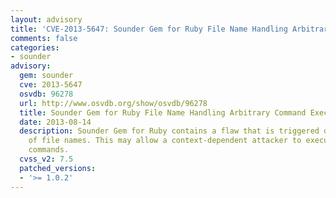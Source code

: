 ```yaml
---
layout: advisory
title: 'CVE-2013-5647: Sounder Gem for Ruby File Name Handling Arbitrary Command Execution'
comments: false
categories:
- sounder
advisory:
  gem: sounder
  cve: 2013-5647
  osvdb: 96278
  url: http://www.osvdb.org/show/osvdb/96278
  title: Sounder Gem for Ruby File Name Handling Arbitrary Command Execution
  date: 2013-08-14
  description: Sounder Gem for Ruby contains a flaw that is triggered during the handling
    of file names. This may allow a context-dependent attacker to execute arbitrary
    commands.
  cvss_v2: 7.5
  patched_versions:
  - '>= 1.0.2'
---
```

